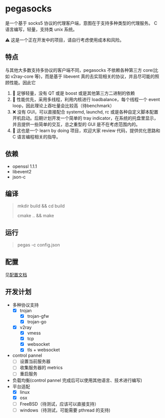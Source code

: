 # pegasocks

是一个基于 socks5 协议的代理客户端，意图在于支持多种类型的代理服务。
C 语言编写，轻量，支持类 unix 系统。

⚠️ 这是一个正在开发中的项目，请自行考虑使用成本和风险。

## 特点

与其他大多数支持多协议的客户端不同，pegasocks 不依赖各种第三方 core(比如 v2ray-core 等)，而是基于 libevent 真的去实现相关的协议，并且尽可能的照顾性能。因此它

1. 🍃 足够轻量，没有 QT 或是 boost 或是其他第三方二进制的依赖
2. 🚀 性能优先，采用多线程，利用内核进行 loadbalance，每个线程一个 event loop，因此理论上吞吐量会比较高（待benchmark）
3. ❌ 没有 GUI，可以直接配合 systemd, launchd, rc 或是各种自定义脚本配置开机启动。后期计划开发一个简单的 tray indicator，在系统的托盘里显示，并且提供一些简单的交互，总之重型的 GUI 是不在考虑范围内的。
4. 🚥 这也是一个 learn by doing 项目，欢迎大家 review 代码，提供优化思路和 C 语言编程相关的指导。

## 依赖

- openssl 1.1.1
- libevent2
- json-c

## 编译

> mkdir build && cd build
>
> cmake .. && make

## 运行

> pegas -c config.json

## 配置

见[配置文档](https://github.com/chux0519/pegasocks/wiki/%E9%85%8D%E7%BD%AE%E8%AF%B4%E6%98%8E)

## 开发计划

- 多种协议支持
  - [x] trojan
    - [x] trojan-gfw
    - [x] trojan-go
  - [x] v2ray
    - [x] vmess
    - [x] tcp
    - [x] websocket
    - [x] tls + websocket
- control pannel
  - [ ] 设置当前服务器
  - [ ] 收集服务器的 metrics
  - [ ] 重启服务
- 负载均衡(control pannel 完成后可以使用其他语言、技术进行编写)
- 平台适配
  - [x] linux
  - [x] osx
  - [ ] FreeBSD（待测试，应该可以直接支持）
  - [ ] windows（待测试，可能需要 pthread 的支持)

